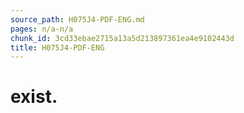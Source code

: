 ```yaml
---
source_path: H075J4-PDF-ENG.md
pages: n/a-n/a
chunk_id: 3cd33ebae2715a13a5d213897361ea4e9102443d
title: H075J4-PDF-ENG
---
```

# exist.
